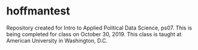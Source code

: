 # hoffmantest
Repository created for Intro to Applied Political Data Science, ps07.
This is being completed for class on October 30, 2019.
This class is taught at American University in Washington, D.C.
